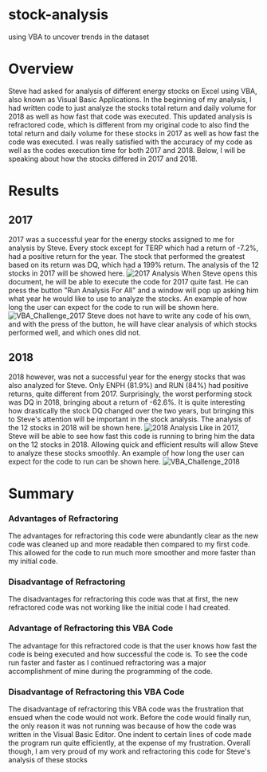 # stock-analysis
using VBA to uncover trends in the dataset
# Overview
Steve had asked for analysis of different energy stocks on Excel using VBA, also known as Visual Basic Applications. In the beginning of my analysis, I had written code to just analyze the stocks total return and daily volume for 2018 as well as how fast that code was executed. This updated analysis is refractored code, which is different from my original code to also find the total return and daily volume for these stocks in 2017 as well as how fast the code was executed. I was really satisfied with the accuracy of my code as well as the codes execution time for both 2017 and 2018. Below, I will be speaking about how the stocks differed in 2017 and 2018. 
# Results
## 2017
2017 was a successful year for the energy stocks assigned to me for analysis by Steve. Every stock except for TERP which had a return of -7.2%, had a positive return for the year. The stock that performed the greatest based on its return was DQ, which had a 199% return. The analysis of the 12 stocks in 2017 will be showed here. 
![2017 Analysis](https://user-images.githubusercontent.com/68922663/95026570-2f973d80-0660-11eb-80d9-69a43af9b4f6.png) 
When Steve opens this document, he will be able to execute the code for 2017 quite fast. He can press the button "Run Analysis For All" and a window will pop up asking him what year he would like to use to analyze the stocks. An example of how long the user can expect for the code to run will be shown here. 
![VBA_Challenge_2017](https://user-images.githubusercontent.com/68922663/95026603-8866d600-0660-11eb-8c65-717096d9d4d1.png) 
Steve does not have to write any code of his own, and with the press of the button, he will have clear analysis of which stocks performed well, and which ones did not. 
## 2018
2018 however, was not a successful year for the energy stocks that was also analyzed for Steve. Only ENPH (81.9%) and RUN (84%) had positive returns, quite different from 2017. Surprisingly, the worst performing stock was DQ in 2018, bringing about a return of -62.6%. It is quite interesting how drastically the stock DQ changed over the two years, but bringing this to Steve's attention will be important in the stock analysis. The analysis of the 12 stocks in 2018 will be shown here. 
![2018 Analysis](https://user-images.githubusercontent.com/68922663/95026725-6752b500-0661-11eb-9353-e8ee19c0f0a2.png)
Like in 2017, Steve will be able to see how fast this code is running to bring him the data on the 12 stocks in 2018. Allowing quick and efficient results will allow Steve to analyze these stocks smoothly. An example of how long the user can expect for the code to run can be shown here. 
![VBA_Challenge_2018](https://user-images.githubusercontent.com/68922663/95026758-a6810600-0661-11eb-9d18-cd519ea254b5.png)
# Summary
### Advantages of Refractoring
The advantages for refractoring this code were abundantly clear as the new code was cleaned up and more readable then compared to my first code. This allowed for the code to run much more smoother and more faster than my initial code. 
### Disadvantage of Refractoring
The disadvantages for refractoring this code was that at first, the new refractored code was not working like the initial code I had created. 
### Advantage of Refractoring this VBA Code
The advantage for this refractored code is that the user knows how fast the code is being executed and how successful the code is. To see the code run faster and faster as I continued refractoring was a major accomplishment of mine during the programming of the code. 
### Disadvantage of Refractoring this VBA Code
The disadvantage of refractoring this VBA code was the frustration that ensued when the code would not work. Before the code would finally run, the only reason it was not running was because of how the code was written in the Visual Basic Editor. One indent to certain lines of code made the program run quite efficiently, at the expense of my frustration. Overall though, I am very proud of my work and refractoring this code for Steve's analysis of these stocks

